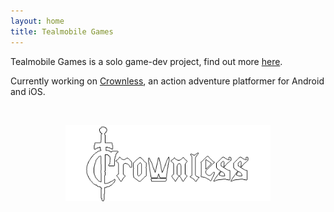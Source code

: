 ```yaml
---
layout: home
title: Tealmobile Games
---
```

Tealmobile Games is a solo game-dev project, find out more [here](/about).

Currently working on [Crownless](/crownless), an action adventure platformer for Android and iOS.

<br/>
<p align="center">
<a href="/crownless">
<img src="assets/images/crownless_logo.png" alt="Crownless Game" width="65%" />
</a>
</p>
<br/>
